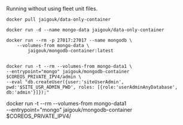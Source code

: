 Running without using fleet unit files.

```
docker pull jaigouk/data-only-container

docker run -d --name mongo-data jaigouk/data-only-container

docker run --rm -p 27017:27017 --name mongodb \
    --volumes-from mongo-data \
        jaigouk/mongodb-container:latest


docker run -t --rm --volumes-from mongo-data1 \
--entrypoint="mongo" jaigouk/mongodb-container $COREOS_PRIVATE_IPV4/admin \
--eval "db.createUser({user:'siteUserAdmin', pwd:'$SITE_USR_ADMIN_PWD', roles: [{role:'userAdminAnyDatabase', db:'admin'}]});"

```




docker run -t --rm --volumes-from mongo-data1 \
--entrypoint="mongo" jaigouk/mongodb-container $COREOS_PRIVATE_IPV4/

